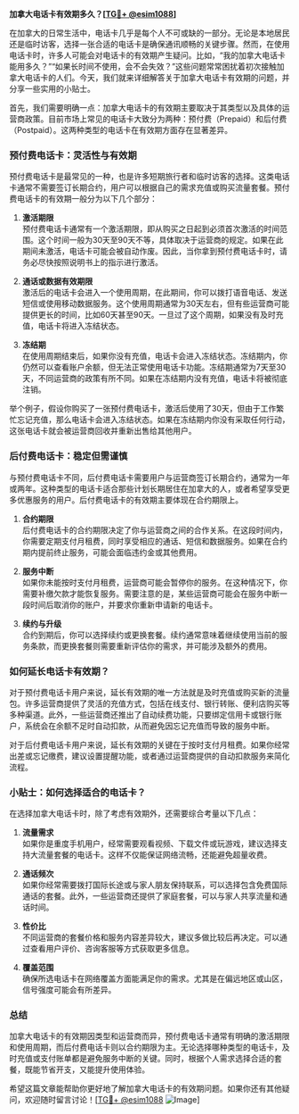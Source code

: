 **加拿大电话卡有效期多久？[[TG💪+ @esim1088](https://t.me/s/esim1088)]**

在加拿大的日常生活中，电话卡几乎是每个人不可或缺的一部分。无论是本地居民还是临时访客，选择一张合适的电话卡是确保通讯顺畅的关键步骤。然而，在使用电话卡时，许多人可能会对电话卡的有效期产生疑问。比如，“我的加拿大电话卡能用多久？”“如果长时间不使用，会不会失效？”这些问题常常困扰着初次接触加拿大电话卡的人们。今天，我们就来详细解答关于加拿大电话卡有效期的问题，并分享一些实用的小贴士。

首先，我们需要明确一点：加拿大电话卡的有效期主要取决于其类型以及具体的运营商政策。目前市场上常见的电话卡大致分为两种：预付费（Prepaid）和后付费（Postpaid）。这两种类型的电话卡在有效期方面存在显著差异。

### 预付费电话卡：灵活性与有效期

预付费电话卡是最常见的一种，也是许多短期旅行者和临时访客的选择。这类电话卡通常不需要签订长期合约，用户可以根据自己的需求充值或购买流量套餐。预付费电话卡的有效期一般分为以下几个部分：

1. **激活期限**  
   预付费电话卡通常有一个激活期限，即从购买之日起到必须首次激活的时间范围。这个时间一般为30天至90天不等，具体取决于运营商的规定。如果在此期间未激活，电话卡可能会被自动作废。因此，当你拿到预付费电话卡时，请务必尽快按照说明书上的指示进行激活。

2. **通话或数据有效期限**  
   激活后的电话卡会进入一个使用周期，在此期间，你可以拨打语音电话、发送短信或使用移动数据服务。这个使用周期通常为30天左右，但有些运营商可能提供更长的时间，比如60天甚至90天。一旦过了这个周期，如果没有及时充值，电话卡将进入冻结状态。

3. **冻结期**  
   在使用周期结束后，如果你没有充值，电话卡会进入冻结状态。冻结期内，你仍然可以查看账户余额，但无法正常使用电话卡功能。冻结期通常为7天至30天，不同运营商的政策有所不同。如果在冻结期内没有充值，电话卡将被彻底注销。

举个例子，假设你购买了一张预付费电话卡，激活后使用了30天，但由于工作繁忙忘记充值，那么电话卡会进入冻结状态。如果在冻结期内你没有采取任何行动，这张电话卡就会被运营商回收并重新出售给其他用户。

### 后付费电话卡：稳定但需谨慎

与预付费电话卡不同，后付费电话卡需要用户与运营商签订长期合约，通常为一年或两年。这种类型的电话卡适合那些计划长期居住在加拿大的人，或者希望享受更多优惠服务的用户。后付费电话卡的有效期主要体现在合约期限上。

1. **合约期限**  
   后付费电话卡的合约期限决定了你与运营商之间的合作关系。在这段时间内，你需要定期支付月租费，同时享受相应的通话、短信和数据服务。如果在合约期内提前终止服务，可能会面临违约金或其他费用。

2. **服务中断**  
   如果你未能按时支付月租费，运营商可能会暂停你的服务。在这种情况下，你需要补缴欠款才能恢复服务。需要注意的是，某些运营商可能会在服务中断一段时间后取消你的账户，并要求你重新申请新的电话卡。

3. **续约与升级**  
   合约到期后，你可以选择续约或更换套餐。续约通常意味着继续使用当前的服务条款，而更换套餐则需要重新评估你的需求，并可能涉及额外的费用。

### 如何延长电话卡有效期？

对于预付费电话卡用户来说，延长有效期的唯一方法就是及时充值或购买新的流量包。许多运营商提供了灵活的充值方式，包括在线支付、银行转账、便利店购买等多种渠道。此外，一些运营商还推出了自动续费功能，只要绑定信用卡或银行账户，系统会在余额不足时自动扣款，从而避免因忘记充值而导致的服务中断。

对于后付费电话卡用户来说，延长有效期的关键在于按时支付月租费。如果你经常出差或忘记缴费，建议设置提醒功能，或者通过运营商提供的自动扣款服务来简化流程。

### 小贴士：如何选择适合的电话卡？

在选择加拿大电话卡时，除了考虑有效期外，还需要综合考量以下几点：

1. **流量需求**  
   如果你是重度手机用户，经常需要观看视频、下载文件或玩游戏，建议选择支持大流量套餐的电话卡。这样不仅能保证网络流畅，还能避免超量收费。

2. **通话频次**  
   如果你经常需要拨打国际长途或与家人朋友保持联系，可以选择包含免费国际通话的套餐。此外，一些运营商还提供了家庭套餐，可以与家人共享流量和通话时间。

3. **性价比**  
   不同运营商的套餐价格和服务内容差异较大，建议多做比较后再决定。可以通过查看用户评价、咨询客服等方式获取更多信息。

4. **覆盖范围**  
   确保所选电话卡在网络覆盖方面能满足你的需求。尤其是在偏远地区或山区，信号强度可能会有所差异。

### 总结

加拿大电话卡的有效期因类型和运营商而异，预付费电话卡通常有明确的激活期限和使用周期，而后付费电话卡则以合约期限为主。无论选择哪种类型的电话卡，及时充值或支付账单都是避免服务中断的关键。同时，根据个人需求选择合适的套餐，既能节省开支，又能提升使用体验。

希望这篇文章能帮助你更好地了解加拿大电话卡的有效期问题。如果你还有其他疑问，欢迎随时留言讨论！[[TG💪+ @esim1088](https://t.me/s/esim1088) ![Image](https://i.postimg.cc/4NQfJmqS/Snipaste-2025-05-13-00-14-12.png)]